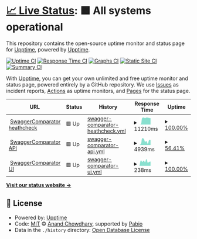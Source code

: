 # [📈 Live Status](https://upptime.github.io/upptime): <!--live status--> **🟩 All systems operational**

This repository contains the open-source uptime monitor and status page for [Upptime](https://upptime.js.org), powered by [Upptime](https://github.com/upptime/upptime).

[![Uptime CI](https://github.com/AlexScigalszky/healthcheck/workflows/Uptime%20CI/badge.svg)](https://github.com/AlexScigalszky/healthcheck/actions?query=workflow%3A%22Uptime+CI%22)
[![Response Time CI](https://github.com/AlexScigalszky/healthcheck/workflows/Response%20Time%20CI/badge.svg)](https://github.com/AlexScigalszky/healthcheck/actions?query=workflow%3A%22Response+Time+CI%22)
[![Graphs CI](https://github.com/AlexScigalszky/healthcheck/workflows/Graphs%20CI/badge.svg)](https://github.com/AlexScigalszky/healthcheck/actions?query=workflow%3A%22Graphs+CI%22)
[![Static Site CI](https://github.com/AlexScigalszky/healthcheck/workflows/Static%20Site%20CI/badge.svg)](https://github.com/AlexScigalszky/healthcheck/actions?query=workflow%3A%22Static+Site+CI%22)
[![Summary CI](https://github.com/AlexScigalszky/healthcheck/workflows/Summary%20CI/badge.svg)](https://github.com/AlexScigalszky/healthcheck/actions?query=workflow%3A%22Summary+CI%22)

With [Upptime](https://upptime.js.org), you can get your own unlimited and free uptime monitor and status page, powered entirely by a GitHub repository. We use [Issues](https://github.com/upptime/upptime/issues) as incident reports, [Actions](https://github.com/AlexScigalszky/healthcheck/actions) as uptime monitors, and [Pages](https://upptime.github.io/upptime) for the status page.

<!--start: status pages-->
<!-- This summary is generated by Upptime (https://github.com/upptime/upptime) -->
<!-- Do not edit this manually, your changes will be overwritten -->
<!-- prettier-ignore -->
| URL | Status | History | Response Time | Uptime |
| --- | ------ | ------- | ------------- | ------ |
| <img alt="" src="https://icons.duckduckgo.com/ip3/swagerchangesnotifier.onrender.com.ico" height="13"> [SwaggerComparator heathcheck](https://swagerchangesnotifier.onrender.com/heathcheck) | 🟩 Up | [swagger-comparator-heathcheck.yml](https://github.com/AlexScigalszky/healthcheck/commits/HEAD/history/swagger-comparator-heathcheck.yml) | <details><summary><img alt="Response time graph" src="./graphs/swagger-comparator-heathcheck/response-time-week.png" height="20"> 11210ms</summary><br><a href="https://AlexScigalszky.github.io/healthcheck/history/swagger-comparator-heathcheck"><img alt="Response time 7298" src="https://img.shields.io/endpoint?url=https%3A%2F%2Fraw.githubusercontent.com%2FAlexScigalszky%2Fhealthcheck%2FHEAD%2Fapi%2Fswagger-comparator-heathcheck%2Fresponse-time.json"></a><br><a href="https://AlexScigalszky.github.io/healthcheck/history/swagger-comparator-heathcheck"><img alt="24-hour response time 2148" src="https://img.shields.io/endpoint?url=https%3A%2F%2Fraw.githubusercontent.com%2FAlexScigalszky%2Fhealthcheck%2FHEAD%2Fapi%2Fswagger-comparator-heathcheck%2Fresponse-time-day.json"></a><br><a href="https://AlexScigalszky.github.io/healthcheck/history/swagger-comparator-heathcheck"><img alt="7-day response time 11210" src="https://img.shields.io/endpoint?url=https%3A%2F%2Fraw.githubusercontent.com%2FAlexScigalszky%2Fhealthcheck%2FHEAD%2Fapi%2Fswagger-comparator-heathcheck%2Fresponse-time-week.json"></a><br><a href="https://AlexScigalszky.github.io/healthcheck/history/swagger-comparator-heathcheck"><img alt="30-day response time 7298" src="https://img.shields.io/endpoint?url=https%3A%2F%2Fraw.githubusercontent.com%2FAlexScigalszky%2Fhealthcheck%2FHEAD%2Fapi%2Fswagger-comparator-heathcheck%2Fresponse-time-month.json"></a><br><a href="https://AlexScigalszky.github.io/healthcheck/history/swagger-comparator-heathcheck"><img alt="1-year response time 7298" src="https://img.shields.io/endpoint?url=https%3A%2F%2Fraw.githubusercontent.com%2FAlexScigalszky%2Fhealthcheck%2FHEAD%2Fapi%2Fswagger-comparator-heathcheck%2Fresponse-time-year.json"></a></details> | <details><summary><a href="https://AlexScigalszky.github.io/healthcheck/history/swagger-comparator-heathcheck">100.00%</a></summary><a href="https://AlexScigalszky.github.io/healthcheck/history/swagger-comparator-heathcheck"><img alt="All-time uptime 100.00%" src="https://img.shields.io/endpoint?url=https%3A%2F%2Fraw.githubusercontent.com%2FAlexScigalszky%2Fhealthcheck%2FHEAD%2Fapi%2Fswagger-comparator-heathcheck%2Fuptime.json"></a><br><a href="https://AlexScigalszky.github.io/healthcheck/history/swagger-comparator-heathcheck"><img alt="24-hour uptime 100.00%" src="https://img.shields.io/endpoint?url=https%3A%2F%2Fraw.githubusercontent.com%2FAlexScigalszky%2Fhealthcheck%2FHEAD%2Fapi%2Fswagger-comparator-heathcheck%2Fuptime-day.json"></a><br><a href="https://AlexScigalszky.github.io/healthcheck/history/swagger-comparator-heathcheck"><img alt="7-day uptime 100.00%" src="https://img.shields.io/endpoint?url=https%3A%2F%2Fraw.githubusercontent.com%2FAlexScigalszky%2Fhealthcheck%2FHEAD%2Fapi%2Fswagger-comparator-heathcheck%2Fuptime-week.json"></a><br><a href="https://AlexScigalszky.github.io/healthcheck/history/swagger-comparator-heathcheck"><img alt="30-day uptime 100.00%" src="https://img.shields.io/endpoint?url=https%3A%2F%2Fraw.githubusercontent.com%2FAlexScigalszky%2Fhealthcheck%2FHEAD%2Fapi%2Fswagger-comparator-heathcheck%2Fuptime-month.json"></a><br><a href="https://AlexScigalszky.github.io/healthcheck/history/swagger-comparator-heathcheck"><img alt="1-year uptime 100.00%" src="https://img.shields.io/endpoint?url=https%3A%2F%2Fraw.githubusercontent.com%2FAlexScigalszky%2Fhealthcheck%2FHEAD%2Fapi%2Fswagger-comparator-heathcheck%2Fuptime-year.json"></a></details>
| <img alt="" src="https://icons.duckduckgo.com/ip3/swagerchangesnotifier.onrender.com.ico" height="13"> [SwaggerComparator API](https://swagerchangesnotifier.onrender.com/notifier/execute) | 🟩 Up | [swagger-comparator-api.yml](https://github.com/AlexScigalszky/healthcheck/commits/HEAD/history/swagger-comparator-api.yml) | <details><summary><img alt="Response time graph" src="./graphs/swagger-comparator-api/response-time-week.png" height="20"> 4939ms</summary><br><a href="https://AlexScigalszky.github.io/healthcheck/history/swagger-comparator-api"><img alt="Response time 3413" src="https://img.shields.io/endpoint?url=https%3A%2F%2Fraw.githubusercontent.com%2FAlexScigalszky%2Fhealthcheck%2FHEAD%2Fapi%2Fswagger-comparator-api%2Fresponse-time.json"></a><br><a href="https://AlexScigalszky.github.io/healthcheck/history/swagger-comparator-api"><img alt="24-hour response time 5386" src="https://img.shields.io/endpoint?url=https%3A%2F%2Fraw.githubusercontent.com%2FAlexScigalszky%2Fhealthcheck%2FHEAD%2Fapi%2Fswagger-comparator-api%2Fresponse-time-day.json"></a><br><a href="https://AlexScigalszky.github.io/healthcheck/history/swagger-comparator-api"><img alt="7-day response time 4939" src="https://img.shields.io/endpoint?url=https%3A%2F%2Fraw.githubusercontent.com%2FAlexScigalszky%2Fhealthcheck%2FHEAD%2Fapi%2Fswagger-comparator-api%2Fresponse-time-week.json"></a><br><a href="https://AlexScigalszky.github.io/healthcheck/history/swagger-comparator-api"><img alt="30-day response time 3413" src="https://img.shields.io/endpoint?url=https%3A%2F%2Fraw.githubusercontent.com%2FAlexScigalszky%2Fhealthcheck%2FHEAD%2Fapi%2Fswagger-comparator-api%2Fresponse-time-month.json"></a><br><a href="https://AlexScigalszky.github.io/healthcheck/history/swagger-comparator-api"><img alt="1-year response time 3413" src="https://img.shields.io/endpoint?url=https%3A%2F%2Fraw.githubusercontent.com%2FAlexScigalszky%2Fhealthcheck%2FHEAD%2Fapi%2Fswagger-comparator-api%2Fresponse-time-year.json"></a></details> | <details><summary><a href="https://AlexScigalszky.github.io/healthcheck/history/swagger-comparator-api">56.41%</a></summary><a href="https://AlexScigalszky.github.io/healthcheck/history/swagger-comparator-api"><img alt="All-time uptime 62.92%" src="https://img.shields.io/endpoint?url=https%3A%2F%2Fraw.githubusercontent.com%2FAlexScigalszky%2Fhealthcheck%2FHEAD%2Fapi%2Fswagger-comparator-api%2Fuptime.json"></a><br><a href="https://AlexScigalszky.github.io/healthcheck/history/swagger-comparator-api"><img alt="24-hour uptime 0.00%" src="https://img.shields.io/endpoint?url=https%3A%2F%2Fraw.githubusercontent.com%2FAlexScigalszky%2Fhealthcheck%2FHEAD%2Fapi%2Fswagger-comparator-api%2Fuptime-day.json"></a><br><a href="https://AlexScigalszky.github.io/healthcheck/history/swagger-comparator-api"><img alt="7-day uptime 56.41%" src="https://img.shields.io/endpoint?url=https%3A%2F%2Fraw.githubusercontent.com%2FAlexScigalszky%2Fhealthcheck%2FHEAD%2Fapi%2Fswagger-comparator-api%2Fuptime-week.json"></a><br><a href="https://AlexScigalszky.github.io/healthcheck/history/swagger-comparator-api"><img alt="30-day uptime 62.92%" src="https://img.shields.io/endpoint?url=https%3A%2F%2Fraw.githubusercontent.com%2FAlexScigalszky%2Fhealthcheck%2FHEAD%2Fapi%2Fswagger-comparator-api%2Fuptime-month.json"></a><br><a href="https://AlexScigalszky.github.io/healthcheck/history/swagger-comparator-api"><img alt="1-year uptime 62.92%" src="https://img.shields.io/endpoint?url=https%3A%2F%2Fraw.githubusercontent.com%2FAlexScigalszky%2Fhealthcheck%2FHEAD%2Fapi%2Fswagger-comparator-api%2Fuptime-year.json"></a></details>
| <img alt="" src="https://icons.duckduckgo.com/ip3/swaggercomparator-ui.onrender.com.ico" height="13"> [SwaggerComparator UI](https://swaggercomparator-ui.onrender.com) | 🟩 Up | [swagger-comparator-ui.yml](https://github.com/AlexScigalszky/healthcheck/commits/HEAD/history/swagger-comparator-ui.yml) | <details><summary><img alt="Response time graph" src="./graphs/swagger-comparator-ui/response-time-week.png" height="20"> 238ms</summary><br><a href="https://AlexScigalszky.github.io/healthcheck/history/swagger-comparator-ui"><img alt="Response time 242" src="https://img.shields.io/endpoint?url=https%3A%2F%2Fraw.githubusercontent.com%2FAlexScigalszky%2Fhealthcheck%2FHEAD%2Fapi%2Fswagger-comparator-ui%2Fresponse-time.json"></a><br><a href="https://AlexScigalszky.github.io/healthcheck/history/swagger-comparator-ui"><img alt="24-hour response time 239" src="https://img.shields.io/endpoint?url=https%3A%2F%2Fraw.githubusercontent.com%2FAlexScigalszky%2Fhealthcheck%2FHEAD%2Fapi%2Fswagger-comparator-ui%2Fresponse-time-day.json"></a><br><a href="https://AlexScigalszky.github.io/healthcheck/history/swagger-comparator-ui"><img alt="7-day response time 238" src="https://img.shields.io/endpoint?url=https%3A%2F%2Fraw.githubusercontent.com%2FAlexScigalszky%2Fhealthcheck%2FHEAD%2Fapi%2Fswagger-comparator-ui%2Fresponse-time-week.json"></a><br><a href="https://AlexScigalszky.github.io/healthcheck/history/swagger-comparator-ui"><img alt="30-day response time 242" src="https://img.shields.io/endpoint?url=https%3A%2F%2Fraw.githubusercontent.com%2FAlexScigalszky%2Fhealthcheck%2FHEAD%2Fapi%2Fswagger-comparator-ui%2Fresponse-time-month.json"></a><br><a href="https://AlexScigalszky.github.io/healthcheck/history/swagger-comparator-ui"><img alt="1-year response time 242" src="https://img.shields.io/endpoint?url=https%3A%2F%2Fraw.githubusercontent.com%2FAlexScigalszky%2Fhealthcheck%2FHEAD%2Fapi%2Fswagger-comparator-ui%2Fresponse-time-year.json"></a></details> | <details><summary><a href="https://AlexScigalszky.github.io/healthcheck/history/swagger-comparator-ui">100.00%</a></summary><a href="https://AlexScigalszky.github.io/healthcheck/history/swagger-comparator-ui"><img alt="All-time uptime 100.00%" src="https://img.shields.io/endpoint?url=https%3A%2F%2Fraw.githubusercontent.com%2FAlexScigalszky%2Fhealthcheck%2FHEAD%2Fapi%2Fswagger-comparator-ui%2Fuptime.json"></a><br><a href="https://AlexScigalszky.github.io/healthcheck/history/swagger-comparator-ui"><img alt="24-hour uptime 100.00%" src="https://img.shields.io/endpoint?url=https%3A%2F%2Fraw.githubusercontent.com%2FAlexScigalszky%2Fhealthcheck%2FHEAD%2Fapi%2Fswagger-comparator-ui%2Fuptime-day.json"></a><br><a href="https://AlexScigalszky.github.io/healthcheck/history/swagger-comparator-ui"><img alt="7-day uptime 100.00%" src="https://img.shields.io/endpoint?url=https%3A%2F%2Fraw.githubusercontent.com%2FAlexScigalszky%2Fhealthcheck%2FHEAD%2Fapi%2Fswagger-comparator-ui%2Fuptime-week.json"></a><br><a href="https://AlexScigalszky.github.io/healthcheck/history/swagger-comparator-ui"><img alt="30-day uptime 100.00%" src="https://img.shields.io/endpoint?url=https%3A%2F%2Fraw.githubusercontent.com%2FAlexScigalszky%2Fhealthcheck%2FHEAD%2Fapi%2Fswagger-comparator-ui%2Fuptime-month.json"></a><br><a href="https://AlexScigalszky.github.io/healthcheck/history/swagger-comparator-ui"><img alt="1-year uptime 100.00%" src="https://img.shields.io/endpoint?url=https%3A%2F%2Fraw.githubusercontent.com%2FAlexScigalszky%2Fhealthcheck%2FHEAD%2Fapi%2Fswagger-comparator-ui%2Fuptime-year.json"></a></details>

<!--end: status pages-->

[**Visit our status website →**](https://upptime.github.io/upptime)

## 📄 License

- Powered by: [Upptime](https://github.com/upptime/upptime)
- Code: [MIT](./LICENSE) © [Anand Chowdhary](https://anandchowdhary.com), supported by [Pabio](https://pabio.com)
- Data in the `./history` directory: [Open Database License](https://opendatacommons.org/licenses/odbl/1-0/)
